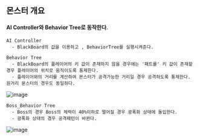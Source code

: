 ## 몬스터 개요

#### AI Controller와 Behavior Tree로 동작한다.

```
AI Controller
  - BlackBoard의 값을 이용하고 , BehaviorTree를 실행시켜준다.
```

```
Behavior Tree
  - BlackBoard의 플레이어의 키 값이 존재하지 않을 경우에는 '패트롤' 키 값이 존재할 경우 플레이어의 위치로 움직이도록 통제한다.
  - 플레이어와의 거리를 계산하여 몬스터가 공격가능한 거리일 경우 공격하도록 통제한다. 원거리 몬스터의 경우도 동일하다.
```
![image](https://github.com/user-attachments/assets/0a2d6fb7-69b8-4b5b-b191-77d889d9bd30)

```
Boss_Behavior Tree
  - Boss의 경우 Boss의 체력이 40%이하로 떨어질 경우 광폭화 상태에 돌입한다.
  - 광폭화 상태의 경우 공격패턴이 바뀐다.
```
![image](https://github.com/user-attachments/assets/5589758c-2919-41c6-b2e4-43a8500bd23a)

